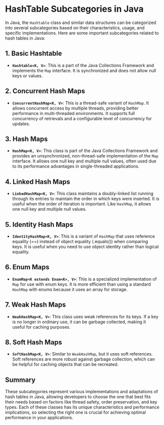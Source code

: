 
# HashTable Subcategories in Java

In Java, the `Hashtable` class and similar data structures can be categorized into several subcategories based on their characteristics, usage, and specific implementations. Here are some important subcategories related to hash tables in Java:

## 1. Basic Hashtable
- **`Hashtable<K, V>`**: This is a part of the Java Collections Framework and implements the `Map` interface. It is synchronized and does not allow null keys or values.

## 2. Concurrent Hash Maps
- **`ConcurrentHashMap<K, V>`**: This is a thread-safe variant of `HashMap`. It allows concurrent access by multiple threads, providing better performance in multi-threaded environments. It supports full concurrency of retrievals and a configurable level of concurrency for updates.

## 3. Hash Maps
- **`HashMap<K, V>`**: This class is part of the Java Collections Framework and provides an unsynchronized, non-thread-safe implementation of the `Map` interface. It allows one null key and multiple null values, often used due to its performance advantages in single-threaded applications.

## 4. Linked Hash Maps
- **`LinkedHashMap<K, V>`**: This class maintains a doubly-linked list running through its entries to maintain the order in which keys were inserted. It is useful when the order of iteration is important. Like `HashMap`, it allows one null key and multiple null values.

## 5. Identity Hash Maps
- **`IdentityHashMap<K, V>`**: This is a variant of `HashMap` that uses reference equality (==) instead of object equality (.equals()) when comparing keys. It is useful when you need to use object identity rather than logical equality.

## 6. Enum Maps
- **`EnumMap<K extends Enum<K>, V>`**: This is a specialized implementation of `Map` for use with enum keys. It is more efficient than using a standard `HashMap` with enums because it uses an array for storage.

## 7. Weak Hash Maps
- **`WeakHashMap<K, V>`**: This class uses weak references for its keys. If a key is no longer in ordinary use, it can be garbage collected, making it useful for caching purposes.

## 8. Soft Hash Maps
- **`SoftHashMap<K, V>`**: Similar to `WeakHashMap`, but it uses soft references. Soft references are more robust against garbage collection, which can be helpful for caching objects that can be recreated.

## Summary
These subcategories represent various implementations and adaptations of hash tables in Java, allowing developers to choose the one that best fits their needs based on factors like thread safety, order preservation, and key types. Each of these classes has its unique characteristics and performance implications, so selecting the right one is crucial for achieving optimal performance in your applications.
